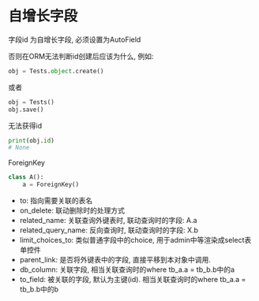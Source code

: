 # 自增长字段

字段id  为自增长字段, 必须设置为AutoField

否则在ORM无法判断id创建后应该为什么, 例如:

```python
obj = Tests.object.create()
```

或者

```python
obj = Tests()
obj.save()
```

无法获得id

```python
print(obj.id)
# None
```

ForeignKey

```python
class A():
	a = ForeignKey()
```

* to: 指向需要关联的表名
* on_delete: 联动删除时的处理方式
* related_name: 关联查询外键表时, 联动查询时的字段: A.a
* related_query_name: 反向查询时, 联动查询时的字段: X.b
* limit_choices_to: 类似普通字段中的choice, 用于admin中等渲染成select表单控件
* parent_link: 是否将外键表中的字段, 直接平移到本对象中调用.
* db_column: 关联字段, 相当关联查询时的where tb_a.a = tb_b.b中的a
* to_field: 被关联的字段, 默认为主键(id). 相当关联查询时的where tb_a.a = tb_b.b中的b